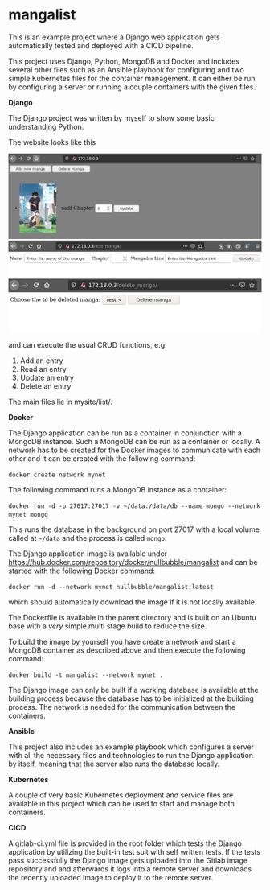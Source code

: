 # mangalist

This is an example project where a Django web application gets automatically tested and deployed with a CICD pipeline.  

This project uses Django, Python, MongoDB and Docker and includes several other files such as an Ansible playbook for configuring and two simple Kubernetes files for the container management.
It can either be run by configuring a server or running a couple containers with the given files.

**Django**

The Django project was written by myself to show some basic understanding Python. 

The website looks like this 

![](Pictures/Home.png)
![](Pictures/Add.png)
![](Pictures/Delete.png)

and can execute the usual CRUD functions, e.g:

1. Add an entry
2. Read an entry
3. Update an entry
4. Delete an entry

The main files lie in mysite/list/.

**Docker**

The Django application can be run as a container in conjunction with a MongoDB instance. Such a MongoDB can be run as a container or locally. A network has to be created for the Docker images to communicate with each other and it can be created with the following command: 

`docker create network mynet`

The following command runs a MongoDB instance as a container:

`docker run -d -p 27017:27017 -v ~/data:/data/db --name mongo --network mynet mongo`

This runs the database in the background on port 27017 with a local volume called at `~/data` and the process is called `mongo`. 

The Django application image is available under https://hub.docker.com/repository/docker/nullbubble/mangalist and can be started with the following Docker command:

`docker run -d --network mynet nullbubble/mangalist:latest` 

which should automatically download the image if it is not locally available.

The Dockerfile is available in the parent directory and is built on an Ubuntu base with a _very_ simple multi stage build to reduce the size. 

To build the image by yourself you have create a network and start a MongoDB container as described above and then execute the following command:

`docker build -t mangalist --network mynet .`

The Django image can only be built if a working database is available at the building process because the database has to be initialized at the building process. The network is needed for the communication between the containers.

**Ansible**

This project also includes an example playbook which configures a server with all the necessary files and technologies to run the Django application by itself, meaning that the server also runs the database locally.

**Kubernetes**

A couple of very basic Kubernetes deployment and service files are available in this project which can be used to start and manage both containers.

**CICD**

A gitlab-ci.yml file is provided in the root folder which tests the Django application by utilizing the built-in test suit with self written tests. If the tests pass successfully the Django image gets uploaded into the Gitlab image repository and and afterwards it logs into a remote server and downloads the recently uploaded image to deploy it to the remote server.
